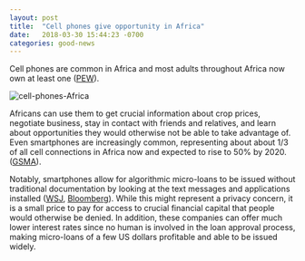 ```yaml
---
layout: post
title:  "Cell phones give opportunity in Africa"
date:   2018-03-30 15:44:23 -0700
categories: good-news
---
```


Cell phones are common in Africa and most adults throughout Africa now own at least one ([PEW](http://www.pewglobal.org/2015/04/15/cell-phones-in-africa-communication-lifeline/)). 

![cell-phones-Africa]({{site.baseurl}}/assets/img/cell-phone-ownership-surges-in-africa.png)

Africans can use them to get crucial information about crop prices, negotiate business, stay in contact with friends and relatives, and learn about opportunities they would otherwise not be able to take advantage of. Even smartphones are increasingly common, representing about about 1/3 of all cell connections in Africa now and expected to rise to 50% by 2020.
([GSMA](https://www.gsmaintelligence.com/research/?file=3bc21ea879a5b217b64d62fa24c55bdf&download)).

Notably, smartphones allow for algorithmic micro-loans to be issued without traditional documentation by looking at the text messages and applications installed ([WSJ](https://www.wsj.com/articles/lending-startups-look-at-borrowers-phone-usage-to-assess-creditworthiness-1448933308), [Bloomberg](https://www.bloomberg.com/news/articles/2016-11-25/no-credit-history-no-problem-lenders-now-peering-at-phone-data)). While this might represent a privacy concern, it is a small price to pay for access to crucial financial capital that people would otherwise be denied. In addition, these companies can offer much lower interest rates since no human is involved in the loan approval process, making micro-loans of a few US dollars profitable and able to be issued widely. 